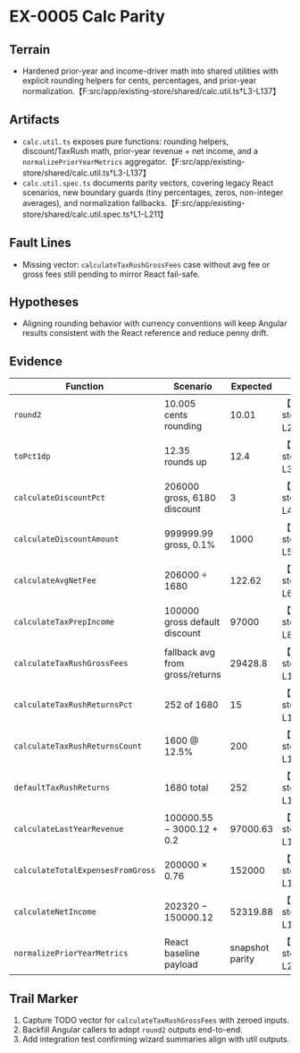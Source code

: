 # EX-0005 Calc Parity

## Terrain
- Hardened prior-year and income-driver math into shared utilities with explicit rounding helpers for cents, percentages, and prior-year normalization.【F:src/app/existing-store/shared/calc.util.ts†L3-L137】

## Artifacts
- `calc.util.ts` exposes pure functions: rounding helpers, discount/TaxRush math, prior-year revenue + net income, and a `normalizePriorYearMetrics` aggregator.【F:src/app/existing-store/shared/calc.util.ts†L3-L137】
- `calc.util.spec.ts` documents parity vectors, covering legacy React scenarios, new boundary guards (tiny percentages, zeros, non-integer averages), and normalization fallbacks.【F:src/app/existing-store/shared/calc.util.spec.ts†L1-L211】

## Fault Lines
- Missing vector: `calculateTaxRushGrossFees` case without avg fee or gross fees still pending to mirror React fail-safe.

## Hypotheses
- Aligning rounding behavior with currency conventions will keep Angular results consistent with the React reference and reduce penny drift.

## Evidence
| Function | Scenario | Expected | Source |
|----------|----------|----------|--------|
| `round2` | 10.005 cents rounding | 10.01 | 【F:src/app/existing-store/shared/calc.util.spec.ts†L17-L23】 |
| `toPct1dp` | 12.35 rounds up | 12.4 | 【F:src/app/existing-store/shared/calc.util.spec.ts†L26-L33】 |
| `calculateDiscountPct` | 206000 gross, 6180 discount | 3 | 【F:src/app/existing-store/shared/calc.util.spec.ts†L36-L43】 |
| `calculateDiscountAmount` | 999999.99 gross, 0.1% | 1000 | 【F:src/app/existing-store/shared/calc.util.spec.ts†L46-L53】 |
| `calculateAvgNetFee` | 206000 ÷ 1680 | 122.62 | 【F:src/app/existing-store/shared/calc.util.spec.ts†L60-L67】 |
| `calculateTaxPrepIncome` | 100000 gross default discount | 97000 | 【F:src/app/existing-store/shared/calc.util.spec.ts†L70-L80】 |
| `calculateTaxRushGrossFees` | fallback avg from gross/returns | 29428.8 | 【F:src/app/existing-store/shared/calc.util.spec.ts†L94-L105】 |
| `calculateTaxRushReturnsPct` | 252 of 1680 | 15 | 【F:src/app/existing-store/shared/calc.util.spec.ts†L108-L115】 |
| `calculateTaxRushReturnsCount` | 1600 @ 12.5% | 200 | 【F:src/app/existing-store/shared/calc.util.spec.ts†L118-L125】 |
| `defaultTaxRushReturns` | 1680 total | 252 | 【F:src/app/existing-store/shared/calc.util.spec.ts†L128-L135】 |
| `calculateLastYearRevenue` | 100000.55 − 3000.12 + 0.2 | 97000.63 | 【F:src/app/existing-store/shared/calc.util.spec.ts†L138-L145】 |
| `calculateTotalExpensesFromGross` | 200000 × 0.76 | 152000 | 【F:src/app/existing-store/shared/calc.util.spec.ts†L148-L155】 |
| `calculateNetIncome` | 202320 − 150000.12 | 52319.88 | 【F:src/app/existing-store/shared/calc.util.spec.ts†L158-L165】 |
| `normalizePriorYearMetrics` | React baseline payload | snapshot parity | 【F:src/app/existing-store/shared/calc.util.spec.ts†L168-L209】 |

## Trail Marker
1. Capture TODO vector for `calculateTaxRushGrossFees` with zeroed inputs.
2. Backfill Angular callers to adopt `round2` outputs end-to-end.
3. Add integration test confirming wizard summaries align with util outputs.
